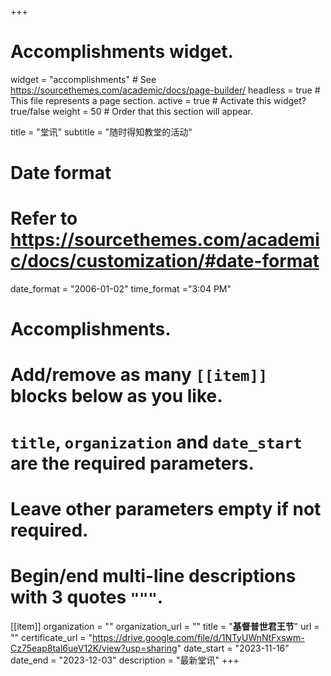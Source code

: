 +++
# Accomplishments widget.
widget = "accomplishments"  # See https://sourcethemes.com/academic/docs/page-builder/
headless = true  # This file represents a page section.
active = true  # Activate this widget? true/false
weight = 50  # Order that this section will appear.

title = "堂讯"
subtitle = "随时得知教堂的活动"

# Date format
#   Refer to https://sourcethemes.com/academic/docs/customization/#date-format
date_format = "2006-01-02"
time_format ="3:04 PM"

# Accomplishments.
#   Add/remove as many `[[item]]` blocks below as you like.
#   `title`, `organization` and `date_start` are the required parameters.
#   Leave other parameters empty if not required.
#   Begin/end multi-line descriptions with 3 quotes `"""`.

[[item]]
  organization = ""
  organization_url = ""
  title = "**基督普世君王节**"
  url = ""
  certificate_url = "https://drive.google.com/file/d/1NTyUWnNtFxswm-Cz75eap8tal6ueV12K/view?usp=sharing"
  date_start = "2023-11-16"
  date_end = "2023-12-03"
  description = "最新堂讯"
+++
